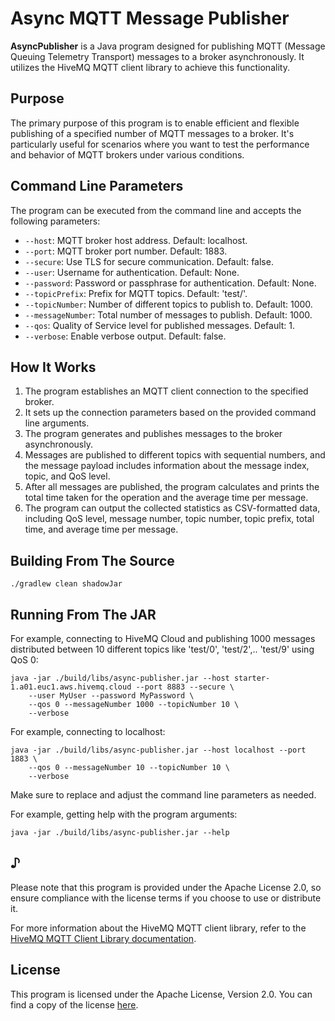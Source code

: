 
# Async MQTT Message Publisher


**AsyncPublisher** is a Java program designed for publishing MQTT (Message Queuing Telemetry Transport) messages to a broker asynchronously. It utilizes the HiveMQ MQTT client library to achieve this functionality.

## Purpose

The primary purpose of this program is to enable efficient and flexible publishing of a specified number of MQTT messages to a broker. It's particularly useful for scenarios where you want to test the performance and behavior of MQTT brokers under various conditions.

## Command Line Parameters

The program can be executed from the command line and accepts the following parameters:

-   `--host`: MQTT broker host address. Default: localhost.
-   `--port`: MQTT broker port number. Default: 1883.
-   `--secure`: Use TLS for secure communication. Default: false.
-   `--user`: Username for authentication. Default: None.
-   `--password`: Password or passphrase for authentication. Default: None.
-   `--topicPrefix`: Prefix for MQTT topics. Default: 'test/'.
-   `--topicNumber`: Number of different topics to publish to. Default: 1000.
-   `--messageNumber`: Total number of messages to publish. Default: 1000.
-   `--qos`: Quality of Service level for published messages. Default: 1.
-   `--verbose`: Enable verbose output. Default: false.

## How It Works

1.  The program establishes an MQTT client connection to the specified broker.
2.  It sets up the connection parameters based on the provided command line arguments.
3.  The program generates and publishes messages to the broker asynchronously.
4.  Messages are published to different topics with sequential numbers, and the message payload includes information about the message index, topic, and QoS level.
5.  After all messages are published, the program calculates and prints the total time taken for the operation and the average time per message.
6.  The program can output the collected statistics as CSV-formatted data, including QoS level, message number, topic number, topic prefix, total time, and average time per message.

## Building From The Source

`./gradlew clean shadowJar`

## Running From The JAR

For example, connecting to HiveMQ Cloud and publishing 1000 messages distributed between 10 different topics like 'test/0', 'test/2',.. 'test/9' using QoS 0:

```
java -jar ./build/libs/async-publisher.jar --host starter-1.a01.euc1.aws.hivemq.cloud --port 8883 --secure \
    --user MyUser --password MyPassword \
    --qos 0 --messageNumber 1000 --topicNumber 10 \
    --verbose
```

For example, connecting to localhost:

```
java -jar ./build/libs/async-publisher.jar --host localhost --port 1883 \
    --qos 0 --messageNumber 10 --topicNumber 10 \
    --verbose
```
Make sure to replace and adjust the command line parameters as needed.

For example, getting help with the program arguments:

```
java -jar ./build/libs/async-publisher.jar --help
```

## ♪

Please note that this program is provided under the Apache License 2.0, so ensure compliance with the license terms if you choose to use or distribute it.

For more information about the HiveMQ MQTT client library, refer to the [HiveMQ MQTT Client Library documentation](https://hivemq.github.io/hivemq-mqtt-client/).

## License

This program is licensed under the Apache License, Version 2.0. You can find a copy of the license [here](http://www.apache.org/licenses/LICENSE-2.0).
